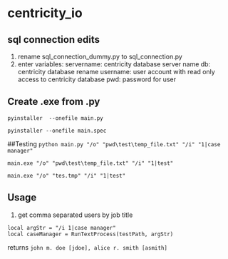 # centricity_io

## sql connection edits
1. rename sql_connection_dummy.py to sql_connection.py
2. enter variables:
    servername: centricity database server name
    db: centricity database rename
    username: user account with read only access to centricity database
    pwd: password for user

## Create .exe from .py
`pyinstaller  --onefile main.py`

`pyinstaller --onefile main.spec`


##Testing
`python main.py "/o" "pwd\test\temp_file.txt" "/i" "1|case manager"`

`main.exe "/o" "pwd\test\temp_file.txt" "/i" "1|test"`

`main.exe "/o" "tes.tmp" "/i" "1|test"`

## Usage
1. get comma separated users by job title
```
local argStr = "/i 1|case manager"
local caseManager = RunTextProcess(testPath, argStr)
```
returns `john m. doe [jdoe], alice r. smith [asmith]`
